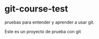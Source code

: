 # git-course-test
pruebas para entender y aprender a usar git.

Este es un proyecto de prueba con git
